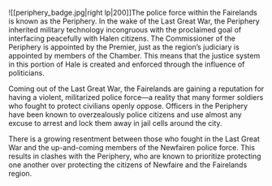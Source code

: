 ![[periphery_badge.jpg|right lp|200]]The police force within the Fairelands is known as the Periphery. In the wake of the Last Great War, the Periphery inherited military technology incongruous with the proclaimed goal of interfacing peacefully with Halen citizens. The Commissioner of the Periphery is appointed by the Premier, just as the region’s judiciary is appointed by members of the Chamber. This means that the justice system in this portion of Hale is created and enforced through the influence of politicians. 

Coming out of the Last Great War, the Fairelands are gaining a reputation for having a violent, militarized police force—a reality that many former soldiers who fought to protect civilians openly oppose. Officers in the Periphery have been known to overzealously police citizens and use almost any excuse to arrest and lock them away in jail cells around the city. 

There is a growing resentment between those who fought in the Last Great War and the up-and-coming members of the Newfairen police force. This results in clashes with the Periphery, who are known to prioritize protecting one another over protecting the citizens of Newfaire and the Fairelands region.